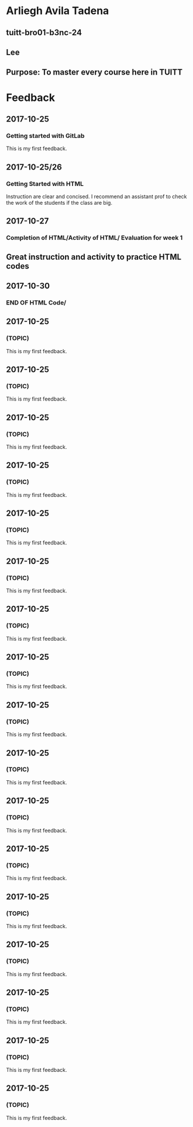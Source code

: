 # Arliegh Avila Tadena
## tuitt-bro01-b3nc-24
## Lee
## Purpose: To master every course here in TUITT

# Feedback
## 2017-10-25
### Getting started with GitLab
This is my first feedback.

## 2017-10-25/26
### Getting Started with HTML
Instruction are clear and concised. I recommend an assistant prof to check the work of the students if the class are big. 

## 2017-10-27
### Completion of HTML/Activity of HTML/ Evaluation for week 1
## Great instruction and activity to practice HTML codes

## 2017-10-30
### END OF HTML Code/ 


## 2017-10-25
### (TOPIC)
This is my first feedback.

## 2017-10-25
### (TOPIC)
This is my first feedback.

## 2017-10-25
### (TOPIC)
This is my first feedback.

## 2017-10-25
### (TOPIC)
This is my first feedback.


## 2017-10-25
### (TOPIC)
This is my first feedback.


## 2017-10-25
### (TOPIC)
This is my first feedback.


## 2017-10-25
### (TOPIC)
This is my first feedback.


## 2017-10-25
### (TOPIC)
This is my first feedback.


## 2017-10-25
### (TOPIC)
This is my first feedback.


## 2017-10-25
### (TOPIC)
This is my first feedback.


## 2017-10-25
### (TOPIC)
This is my first feedback.


## 2017-10-25
### (TOPIC)
This is my first feedback.

## 2017-10-25
### (TOPIC)
This is my first feedback.

## 2017-10-25
### (TOPIC)
This is my first feedback.

## 2017-10-25
### (TOPIC)
This is my first feedback.

## 2017-10-25
### (TOPIC)
This is my first feedback.


## 2017-10-25
### (TOPIC)
This is my first feedback.
